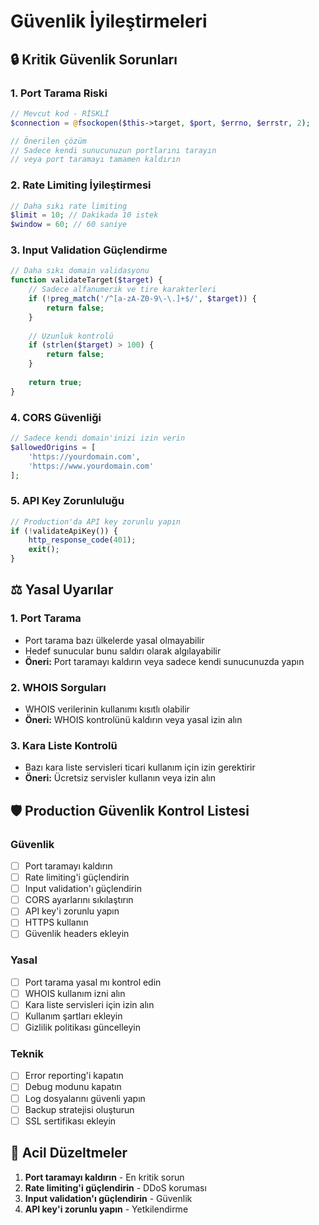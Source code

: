 # Güvenlik İyileştirmeleri

## 🔒 Kritik Güvenlik Sorunları

### 1. Port Tarama Riski
```php
// Mevcut kod - RİSKLİ
$connection = @fsockopen($this->target, $port, $errno, $errstr, 2);

// Önerilen çözüm
// Sadece kendi sunucunuzun portlarını tarayın
// veya port taramayı tamamen kaldırın
```

### 2. Rate Limiting İyileştirmesi
```php
// Daha sıkı rate limiting
$limit = 10; // Dakikada 10 istek
$window = 60; // 60 saniye
```

### 3. Input Validation Güçlendirme
```php
// Daha sıkı domain validasyonu
function validateTarget($target) {
    // Sadece alfanumerik ve tire karakterleri
    if (!preg_match('/^[a-zA-Z0-9\-\.]+$/', $target)) {
        return false;
    }
    
    // Uzunluk kontrolü
    if (strlen($target) > 100) {
        return false;
    }
    
    return true;
}
```

### 4. CORS Güvenliği
```php
// Sadece kendi domain'inizi izin verin
$allowedOrigins = [
    'https://yourdomain.com',
    'https://www.yourdomain.com'
];
```

### 5. API Key Zorunluluğu
```php
// Production'da API key zorunlu yapın
if (!validateApiKey()) {
    http_response_code(401);
    exit();
}
```

## ⚖️ Yasal Uyarılar

### 1. Port Tarama
- Port tarama bazı ülkelerde yasal olmayabilir
- Hedef sunucular bunu saldırı olarak algılayabilir
- **Öneri:** Port taramayı kaldırın veya sadece kendi sunucunuzda yapın

### 2. WHOIS Sorguları
- WHOIS verilerinin kullanımı kısıtlı olabilir
- **Öneri:** WHOIS kontrolünü kaldırın veya yasal izin alın

### 3. Kara Liste Kontrolü
- Bazı kara liste servisleri ticari kullanım için izin gerektirir
- **Öneri:** Ücretsiz servisler kullanın veya izin alın

## 🛡️ Production Güvenlik Kontrol Listesi

### Güvenlik
- [ ] Port taramayı kaldırın
- [ ] Rate limiting'i güçlendirin
- [ ] Input validation'ı güçlendirin
- [ ] CORS ayarlarını sıkılaştırın
- [ ] API key'i zorunlu yapın
- [ ] HTTPS kullanın
- [ ] Güvenlik headers ekleyin

### Yasal
- [ ] Port tarama yasal mı kontrol edin
- [ ] WHOIS kullanım izni alın
- [ ] Kara liste servisleri için izin alın
- [ ] Kullanım şartları ekleyin
- [ ] Gizlilik politikası güncelleyin

### Teknik
- [ ] Error reporting'i kapatın
- [ ] Debug modunu kapatın
- [ ] Log dosyalarını güvenli yapın
- [ ] Backup stratejisi oluşturun
- [ ] SSL sertifikası ekleyin

## 🚨 Acil Düzeltmeler

1. **Port taramayı kaldırın** - En kritik sorun
2. **Rate limiting'i güçlendirin** - DDoS koruması
3. **Input validation'ı güçlendirin** - Güvenlik
4. **API key'i zorunlu yapın** - Yetkilendirme 